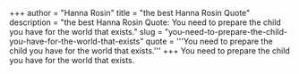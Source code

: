 +++
author = "Hanna Rosin"
title = "the best Hanna Rosin Quote"
description = "the best Hanna Rosin Quote: You need to prepare the child you have for the world that exists."
slug = "you-need-to-prepare-the-child-you-have-for-the-world-that-exists"
quote = '''You need to prepare the child you have for the world that exists.'''
+++
You need to prepare the child you have for the world that exists.
